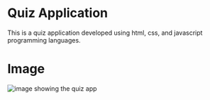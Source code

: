 # Quiz Application
This is a quiz application developed using html, css, and javascript programming languages.

# Image
![image showing the quiz app](https://github.com/TaiwoSaidat/Quiz_Application/assets/quiz_app.png)

